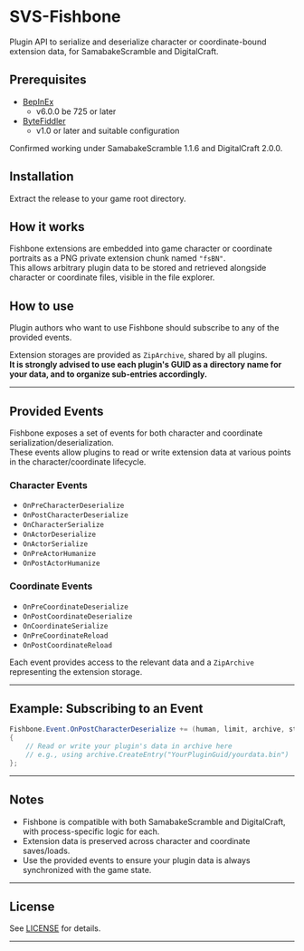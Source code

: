 # SVS-Fishbone

Plugin API to serialize and deserialize character or coordinate-bound extension data, for SamabakeScramble and DigitalCraft.

## Prerequisites

* [BepInEx](https://github.com/BepInEx/BepInEx)
  * v6.0.0 be 725 or later
* [ByteFiddler](https://github.com/BepInEx/BepInEx)
  * v1.0 or later and suitable configuration

Confirmed working under SamabakeScramble 1.1.6 and DigitalCraft 2.0.0.

## Installation

Extract the release to your game root directory.

## How it works

Fishbone extensions are embedded into game character or coordinate portraits as a PNG private extension chunk named `"fsBN"`.  
This allows arbitrary plugin data to be stored and retrieved alongside character or coordinate files, visible in the file explorer.

## How to use

Plugin authors who want to use Fishbone should subscribe to any of the provided events.

Extension storages are provided as `ZipArchive`, shared by all plugins.  
**It is strongly advised to use each plugin's GUID as a directory name for your data, and to organize sub-entries accordingly.**

---

## Provided Events

Fishbone exposes a set of events for both character and coordinate serialization/deserialization.  
These events allow plugins to read or write extension data at various points in the character/coordinate lifecycle.

### Character Events

- `OnPreCharacterDeserialize`
- `OnPostCharacterDeserialize`
- `OnCharacterSerialize`
- `OnActorDeserialize`
- `OnActorSerialize`
- `OnPreActorHumanize`
- `OnPostActorHumanize`

### Coordinate Events

- `OnPreCoordinateDeserialize`
- `OnPostCoordinateDeserialize`
- `OnCoordinateSerialize`
- `OnPreCoordinateReload`
- `OnPostCoordinateReload`

Each event provides access to the relevant data and a `ZipArchive` representing the extension storage.

---

## Example: Subscribing to an Event

```csharp
Fishbone.Event.OnPostCharacterDeserialize += (human, limit, archive, storage) =>
{
    // Read or write your plugin's data in archive here
    // e.g., using archive.CreateEntry("YourPluginGuid/yourdata.bin")
};
```

---

## Notes

- Fishbone is compatible with both SamabakeScramble and DigitalCraft, with process-specific logic for each.
- Extension data is preserved across character and coordinate saves/loads.
- Use the provided events to ensure your plugin data is always synchronized with the game state.

---

## License

See [LICENSE](LICENSE) for details.

---
